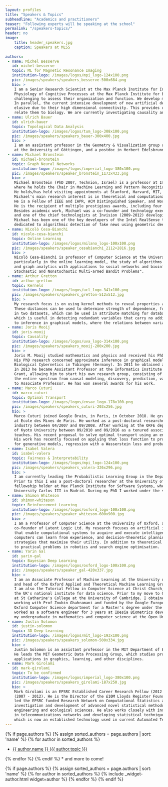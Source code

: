```yaml
---
layout: profiles
title: "Speakers & Topics"
subheadline: "Academics and practitioners"
teaser: "Following experts will be speaking at the school"
permalink: "/speakers-topics/"
header: no
image:
    title: header_speakers.jpg
    caption: Speakers at MLSS
  
authors:
 - name: Michel Besserve
   id: michel-besserve
   topic: ML for Magnetic Resonance Imaging
   institution-logo: /images/logos/mpi_logo-124x100.png
   pic: /images/speakers/speakers_besserve-500x684.png
   bio: >
    I am a Senior Research Scientist at the Max Planck Institute for Intelligent Systems in the department of Empirical Inference and project leader in the department of 
    Physiology of Cognitive Processes at the Max Planck Institute for Biological Cybernetics. Neural networks are characterized by dense connectivity at multiple scales that makes 
    challenging to assess their organization and function. We develop machine learning and statistical tools to study the functional organization of these systems at multiple scales. 
    In parallel, the current intensive development of new artificial deep neural networks has lead to impressive successes, but the functioning of these architectures remains largely 
    elusive due to their high dimensional connectivity. This provides us an opportunity to use our network analysis tools to uncover fundamental principles for such systems, and possibly 
    relate them to biology. We are currently investigating causality and invariance principles to understand the structure of deep generative models and in particular assess their modularity.
 - name: Ulrich Bauer
   id: ulrich-bauer
   topic: Topological Data Analysis
   institution-logo: /images/logos/tum_logo-308x100.png
   pic: /images/speakers/speakers_bauer-300x400.jpg
   bio: >
    I am an assistant professor in the Geometry & Visualization group at TUM. I did my PhD with Max Wardetzky in the research group Discrete Differential Geometry 
    at the University of Göttingen, and a postdoc in Herbert Edelsbrunner's research group at IST Austria.
 - name: Michael Bronstein
   id: michael-bronstein
   topic: Graph Neural Networks
   institution-logo: /images/logos/imperial_logo-380x100.png
   pic: /images/speakers/speaker_bronstein_1173x433.png
   bio: >
    Michael Bronstein (PhD 2007, Technion, Israel) is a professor at Imperial College London, 
    where he holds the Chair in Machine Learning and Pattern Recognition and Royal Society Wolfson Merit Award. 
    He holds/has held visiting appointments at Stanford, Harvard, MIT, and TUM. 
    Michael's main research interest is in theoretical and computational methods for geometric data analysis. 
    He is a Fellow of IEEE and IAPR, ACM Distinguished Speaker, and World Economic Forum Young Scientist. 
    He is the recipient of multiple prestigious awards, including four ERC grants, two Google Faculty awards, and the 2018 Facebook Computational Social Science award. 
    Besides academic work, Michael was a co-founder and technology executive at Novafora (2005-2009) developing large-scale video analysis methods, 
    and one of the chief technologists at Invision (2009-2012) developing low-cost 3D sensors. Following the multi-million acquisition of Invision by Intel in 2012, 
    Michael has been one of the key developers of the Intel RealSense technology in the role of Principal Engineer. His most recent venture is Fabula AI, a startup 
    dedicated to algorithmic detection of fake news using geometric deep learning.
 - name: Nicolò Cesa-Bianchi
   id: nicolo-cesa-bianchi
   topic: Online Learning
   institution-logo: /images/logos/milano_logo-100x100.png
   pic: /images/speakers/speaker_cesabianchi_2112×2816.jpg
   bio: >
    Nicolò Cesa-Bianchi is professor of Computer Science at the University of Milan, Italy. His main research areas include the design and analysis of machine learning algorithms, 
    particularly in the online learning model, the study of algorithms for multiarmed bandit problems with applications to personalized recommendations and online auctions, 
    and graph analytics with applications to social networks and bioinformatics. He is co-author of the monographs "Prediction, Learning, and Games" and "Regret Analysis of 
    Stochastic and Nonstochastic Multi-armed Bandit Problems".
 - name: Arthur Gretton
   id: arthur-gretton
   topic: Kernels
   institution-logo: /images/logos/ucl_logo-341x100.png
   pic: /images/speakers/speakers_gretton-512x512.jpg
   bio: >
    My research focus is on using kernel methods to reveal properties and relations in data. A first application is in measuring distances between probability distributions. 
    These distances can be used to determine strength of dependence, for example in measuring how strongly two bodies of text in different languages are related; testing for similarities 
    in two datasets, which can be used in attribute matching for databases (that is, automatically finding which fields of two databases correspond); and testing for conditional dependence, 
    which is useful in detecting redundant variables that carry no additional predictive information, given the variables already observed. I am also working on applications of kernel methods 
    to inference in graphical models, where the relations between variables are learned directly from training data.
 - name: Joris Mooij
   id: joris-mooij
   topic: Causality
   institution-logo: /images/logos/uva_logo-314x100.png
   pic: /images/speakers/speakers_mooij-200x200.jpg
   bio: >
    Joris M. Mooij studied mathematics and physics and received his PhD degree with honors from the Radboud University Nijmegen (the Netherlands) in 2007. 
    His PhD research concerned approximate inference in graphical models. During the next three years, he worked on causal discovery as a postdoc at the Max Planck Institute for 
    Biological Cybernetics in Tübingen (Germany). In 2011 he obtained an NWO VENI grant, which allowed him to do a second postdoc, this time at the Radboud University Nijmegen. 
    In 2013 he became Assistant Professor at the Informatics Institute of the University of Amsterdam (the Netherlands). In the next years, he obtained an NWO VIDI grant and an ERC Starting 
    Grant, allowing him to start his own research group, consisting of 3 PhD students and 3 postdocs, focussing entirely on causal discovery. The research topics addressed by his group span 
    the entire spectrum from causal modeling, discovery, prediction, validation and application and combine mathematical, algorithmic, statistical and modeling aspects. In 2017 he was promoted 
    to Associate Professor. He has won several awards for his work.
 - name: Marco Cuturi	
   id: marco-cuturi
   topic: Optimal Transport
   institution-logo: /images/logos/ensae_logo-178x100.png
   pic: /images/speakers/speakers_cuturi-203x256.jpg
   bio: >
    Marco Cuturi joined Google Brain, in Paris, in October 2018. He graduated from ENSAE (2001), ENS Cachan (Master MVA, 2002) and holds a PhD in applied maths obtained in 2005 
    at Ecole des Mines de Paris. He worked as a post-doctoral researcher at the Institute of Statistical Mathematics, Tokyo, between 11/2005 and 03/2007. He worked in the financial 
    industry between 04/2007 and 09/2008. After working at the ORFE department of Princeton University between 02/2009 and 08/2010 as a lecturer, he was at the Graduate School of Informatics 
    of Kyoto University between 09/2010 and 09/2016 as a tenured associate professor. He then joined ENSAE, the french national school for statistics and economics, in 9/2016, where he still 
    teaches. His recent proposal to solve optimal transport using an entropic regularization has re-ignited interest in optimal transport and Wasserstein distances in the machine learning community. 
    His work has recently focused on applying that loss function to problems involving probability distributions, e.g. topic models / dictionary learning for text and images, parametric inference 
    for generative models, regression with a Wasserstein loss and probabilistic embeddings for words.
 - name: Isabel Valera
   id: isabel-valera
   topic: Fairness & Interpretability
   institution-logo: /images/logos/mpi_logo-124x100.png
   pic: /images/speakers/speakers_valera-326x296.png
   bio: >
    I am currently leading the Probabilistic Learning Group in the Department of Empirical Inference at the Max Planck Institute for Intelligent Systems in Tübingen. 
    Prior to this I was a post-doctoral researcher at the University of Cambridge working with Zoubin Ghahramani, and previously, I was a Humboldt post-doctoral 
    fellowship holder at Max Planck Institute for Software Systems, where I work with Manuel Gomez Rodriguez. I obtained my PhD in 2014 and my Master degree in 2012 from the 
    University Carlos III in Madrid. During my PhD I worked under the supervision of Fernando Perez-Cruz.
 - name: Shimon Whiteson
   id: shimon-whiteson
   topic: Reinforcement Learning
   institution-logo: /images/logos/oxford_logo-100x100.png
   pic: /images/speakers/speaker_whiteson-600x900.jpg
   bio: >
    I am a Professor of Computer Science at the University of Oxford, a tutorial fellow at St. Catherine's College, and the Chief Scientist and
    co-founder of Latent Logic Ltd. My research focuses on artificial intelligence. My goal is to design, analyse, and evaluate the algorithms 
    that enable computational systems to acquire and execute intelligent behaviour. I’m particularly interested in machine learning, with which 
    computers can learn from experience, and decision-theoretic planning, with which they can reason about their goals and deduce behavioural 
    strategies that maximise their utility. In addition to theoretical work on these topics, I have in recent years also focused on applying them
    to practical problems in robotics and search engine optimisation.
 - name: Yarin Gal
   id: yarin-gal
   topic: Bayesian Deep Learning
   institution-logo: /images/logos/oxford_logo-100x100.png
   pic: /images/speakers/speaker_gal-420x337.jpg
   bio: > 
    I am an Associate Professor of Machine Learning at the University of Oxford Computer Science department, 
    and head of the Oxford Applied and Theoretical Machine Learning Group (OATML). 
    I am also the Tutorial Fellow in Computer Science at Christ Church, Oxford, and Fellow at the Alan Turing Institute, 
    the UK's national institute for data science. Prior to my move to Oxford I was a Research Fellow in Computer Science 
    at St Catharine's College at the University of Cambridge. I obtained my PhD from the Cambridge machine learning group, 
    working with Prof Zoubin Ghahramani and funded by the Google Europe Doctoral Fellowship. Prior to that I studied at 
    Oxford Computer Science department for a Master's degree under the supervision of Prof Phil Blunsom. Before my MSc I 
    worked as a software engineer for 3 years at IDesia Biometrics developing code and UI for mobile platforms, and did 
    my undergraduate in mathematics and computer science at the Open University in Israel.
 - name: Justin Solomon
   id: justin-solomon
   topic: 3D Deep Learning
   institution-logo: /images/logos/mit_logo-193x100.png
   pic: /images/speakers/speakers_solomon-500x334.jpg
   bio: >
    Justin Solomon is an assistant professor in the MIT Department of Electrical Engineering and Computer Science.  
    He leads the MIT Geometric Data Processing Group, which studies problems at the intersection of geometry and 
    applications in graphics, learning, and other disciplines.
 - name: Mark Girolami
   id: mark-girolami
   topic: To be confirmed
   institution-logo: /images/logos/imperial_logo-380x100.png
   pic: /images/speakers/speakers_girolami-187x250.jpg
   bio: >
    Mark Girolami is an EPSRC Established Career Research Fellow (2012 - 2018) and previously an EPSRC Advanced Research Fellow 
    (2007 - 2012). He is the Director of the £10M Lloyds Register Foundation - Turing Programme on Data Centric Engineering and previously 
    led the EPSRC funded Research Network on Computational Statistics and Machine Learning. His research and that of his group covers the 
    investigation and development of advanced novel statistical methodology driven by applications in the life, clinical, physical, chemical, 
    engineering and ecological sciences. He also works closely with industry where he has several patents leading from his work on e.g. activity profiling 
    in telecommunications networks and developing statistical techniques for the machine based identification of counterfeit currency 
    which is now an established technology used in current Automated Teller Machines. He has worked as a consultant for the Global Forecasting Team at Amazon in Seattle
---
```



{% if page.authors %}
  {% assign sorted_authors = page.authors | sort: 'name' %}
  {% for author in sorted_authors %}
  <ul>
    <li>
      <a href = "#{{ author.id }}"> {{ author.name }} ({{ author.topic }})</a>
    </li>
  </ul>
	{% endfor %}
{% endif %}
* and more to come!

{% if page.authors %}
  {% assign sorted_authors = page.authors | sort: 'name' %}
  {% for author in sorted_authors %}
    {% include _widget-author.html widget=author %}
	{% endfor %}
{% endif %}